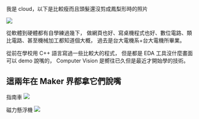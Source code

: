 我是 cloud，以下是比較瘦而且頭髮還沒剪成鳳梨形時的照片

![](https://fbcdn-sphotos-d-a.akamaihd.net/hphotos-ak-xfp1/t31.0-8/s960x960/1782338_10152246683884793_1672893101_o.jpg)

從軟體到硬體都有自學練過幾下，
做網頁也好、寫桌機程式也好、數位電路、類比電路、甚至機械加工都知道個大概，
過去是台大電機系+台大電機所畢業。

從前在學校用 C++ 語言寫過一些比較大的程式，
但是都是 EDA 工具沒什麼畫面可以 demo 說嘴的，
Computer Vision 是嚮往已久但是最近才開始學的技術。

## 這兩年在 Maker 界都拿它們說嘴

指南車
![](https://fbcdn-sphotos-c-a.akamaihd.net/hphotos-ak-xaf1/v/t1.0-9/395720_10150596103454793_1376924329_n.jpg?oh=ac517b282af529903170c6d9f246a66e&oe=55F5E250&__gda__=1442248923_51271016fb7eb695d47e895da9d18f1a)

磁力懸浮機
![](https://fbcdn-sphotos-e-a.akamaihd.net/hphotos-ak-frc3/v/t1.0-9/541771_10151023968764793_393059290_n.jpg?oh=bf43a62d4c3fdbcaec363872bdd27acb&oe=55F33721&__gda__=1445346910_0253f380ae32e6279876fc685ca68926)
